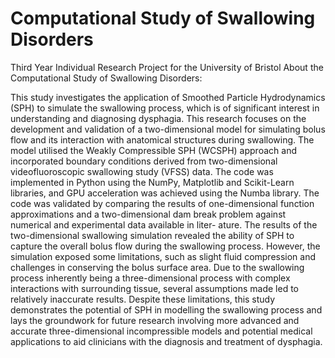 # Computational Study of Swallowing Disorders
Third Year Individual Research Project for the University of Bristol About the Computational Study of Swallowing Disorders:

This study investigates the application of Smoothed Particle Hydrodynamics (SPH) to simulate the swallowing process, which is of significant interest in understanding and diagnosing dysphagia. This research focuses on the development and validation of a two-dimensional model for simulating bolus flow and its interaction with anatomical structures during swallowing. The model utilised the Weakly Compressible SPH (WCSPH) approach and incorporated boundary conditions derived from two-dimensional videofluoroscopic swallowing study (VFSS) data. The code was implemented in Python using the NumPy, Matplotlib and Scikit-Learn libraries, and GPU acceleration was achieved using the Numba library. The code was validated by comparing the results of one-dimensional function approximations and a two-dimensional dam break problem against numerical and experimental data available in liter- ature. The results of the two-dimensional swallowing simulation revealed the ability of SPH to capture the overall bolus flow during the swallowing process. However, the simulation exposed some limitations, such as slight fluid compression and challenges in conserving the bolus surface area. Due to the swallowing process inherently being a three-dimensional process with complex interactions with surrounding tissue, several assumptions made led to relatively inaccurate results. Despite these limitations, this study demonstrates the potential of SPH in modelling the swallowing process and lays the groundwork for future research involving more advanced and accurate three-dimensional incompressible models and potential medical applications to aid clinicians with the diagnosis and treatment of dysphagia.


